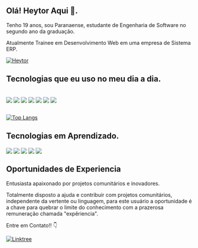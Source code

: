 

## Olá! Heytor Aqui 👋.


 Tenho 19 anos, sou Paranaense, estudante de Engenharia de Software no segundo ano da graduação.
 
 Atualmente Trainee em Desenvolvimento Web em uma empresa de Sistema ERP.

[![Heytor](https://img.shields.io/badge/LinkedIn-0077B5?style=for-the-badge&logo=linkedin&logoColor=white)](https://www.linkedin.com/in/HeytorPires/?utm_source=share&utm_campaign=share_via&utm_content=profile&utm_medium=android_app)


## Tecnologias que eu uso no meu dia a dia.
<div style ="display: inline-block"><br/>
<img align="center" alts="html5" src="https://img.shields.io/badge/HTML-239120?style=for-the-badge&logo=html5&logoColor=white">
<img align="center" alts="css3" src="https://img.shields.io/badge/CSS-239120?&style=for-the-badge&logo=css3&logoColor=white">
<img align="center" alts="javascript" src="https://img.shields.io/badge/JavaScript-F7DF1E?style=for-the-badge&logo=javascript&logoColor=black">
<img align="center" alts="React" src="https://img.shields.io/badge/React-20232A?style=for-the-badge&logo=react&logoColor=61DAFB">
<img align="center" alts="Typescript" src="https://img.shields.io/badge/TypeScript-007ACC?style=for-the-badge&logo=typescript&logoColor=white">
<img align="center" alts="NodeJS" src="https://img.shields.io/badge/node.js-6DA55F?style=for-the-badge&logo=node.js&logoColor=white">
<img align="center" alts="MUI" src="https://img.shields.io/badge/MUI-%230081CB.svg?style=for-the-badge&logo=mui&logoColor=white">

 
<br>
<br>
 
[![Top Langs](https://github-readme-stats.vercel.app/api/top-langs/?username=HeytorPires&layout=donut)](https://github.com/HeytorPires/github-readme-stats)
## Tecnologias em Aprendizado.
<img align="center" alts="C" src="https://img.shields.io/badge/C-00599C?style=for-the-badge&logo=c&logoColor=white">
<img align="center" alts="Java" src="https://img.shields.io/badge/java-%23ED8B00.svg?style=for-the-badge&logo=openjdk&logoColor=white">
<img align="center" alts="NodeJS" src="https://img.shields.io/badge/node.js-6DA55F?style=for-the-badge&logo=node.js&logoColor=white">
<img align="center" alts="Typescript" src="https://img.shields.io/badge/TypeScript-007ACC?style=for-the-badge&logo=typescript&logoColor=white">
<img align="center" alts="Arduino" src="https://img.shields.io/badge/-Arduino-00979D?style=for-the-badge&logo=Arduino&logoColor=white">

<br>


## Oportunidades de Experiencia
Entusiasta apaixonado por projetos comunitários e inovadores.

Totalmente disposto a ajuda e contribuir com projetos comunitários, independente da vertente ou linguagem, para este usuário a oportunidade é a chave para quebrar o limite do conhecimento com a prazerosa remuneração chamada "expêriencia".


Entre em Contato!! 👇


[![Linktree](https://img.shields.io/badge/linktree-1de9b6?style=for-the-badge&logo=linktree&logoColor=white)](https://my-url.online/p/Pires)
